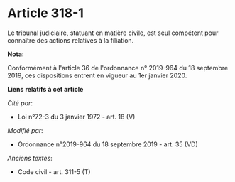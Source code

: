 # Article 318-1

Le tribunal judiciaire, statuant en matière civile, est seul compétent pour connaître des actions relatives à la filiation.

**Nota:**

Conformément à l'article 36 de l'ordonnance n° 2019-964 du 18 septembre 2019, ces dispositions entrent en vigueur au 1er
janvier 2020.

**Liens relatifs à cet article**

_Cité par_:

  - Loi n°72-3 du 3 janvier 1972 - art. 18 (V)

_Modifié par_:

  - Ordonnance n°2019-964 du 18 septembre 2019 - art. 35 (VD)

_Anciens textes_:

  - Code civil - art. 311-5 (T)
